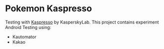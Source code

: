 # Pokemon Kaspresso
Testing with [Kaspresso](https://github.com/KasperskyLab/Kaspresso) by KasperskyLab. This project contains experiment Android Testing using:
- Kautomator
- Kakao

